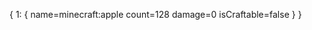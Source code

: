 {
    1: {
        name=minecraft:apple
        count=128
        damage=0
        isCraftable=false
    }
}